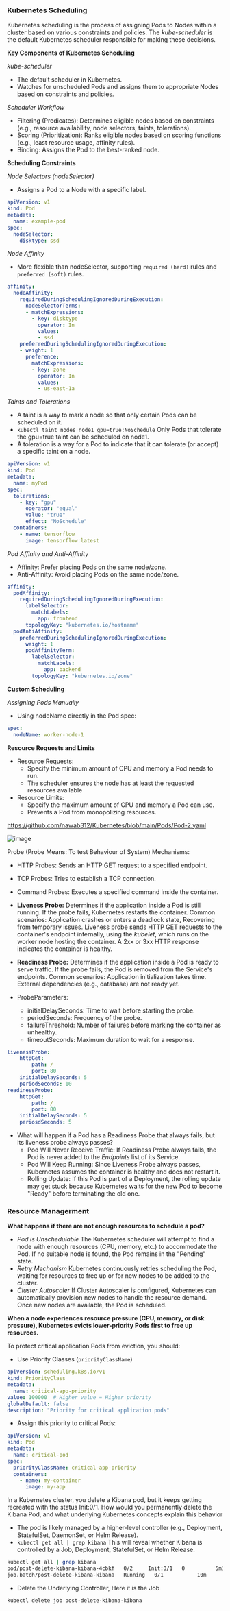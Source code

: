 ### Kubernetes Scheduling ###
Kubernetes scheduling is the process of assigning Pods to Nodes within a cluster based on various constraints and policies. The *kube-scheduler* is the default Kubernetes scheduler responsible for making these decisions.

**Key Components of Kubernetes Scheduling**

*kube-scheduler*
- The default scheduler in Kubernetes.
- Watches for unscheduled Pods and assigns them to appropriate Nodes based on constraints and policies.

*Scheduler Workflow*
- Filtering (Predicates): Determines eligible nodes based on constraints (e.g., resource availability, node selectors, taints, tolerations).
- Scoring (Prioritization): Ranks eligible nodes based on scoring functions (e.g., least resource usage, affinity rules).
- Binding: Assigns the Pod to the best-ranked node.

**Scheduling Constraints**

*Node Selectors (nodeSelector)*
- Assigns a Pod to a Node with a specific label.
```yaml
apiVersion: v1
kind: Pod
metadata:
  name: example-pod
spec:
  nodeSelector:
    disktype: ssd
```

*Node Affinity*
- More flexible than nodeSelector, supporting `required (hard)` rules and `preferred (soft)` rules.
```yaml
affinity:
  nodeAffinity:
    requiredDuringSchedulingIgnoredDuringExecution:
      nodeSelectorTerms:
      - matchExpressions:
        - key: disktype
          operator: In
          values:
          - ssd
    preferredDuringSchedulingIgnoredDuringExecution:
    - weight: 1
      preference:
        matchExpressions:
        - key: zone
          operator: In
          values:
          - us-east-1a
```

*Taints and Tolerations*
- A taint is a way to mark a node so that only certain Pods can be scheduled on it.
- `kubectl taint nodes node1 gpu=true:NoSchedule` Only Pods that tolerate the gpu=true taint can be scheduled on node1.
- A toleration is a way for a Pod to indicate that it can tolerate (or accept) a specific taint on a node.
```yaml
apiVersion: v1
kind: Pod
metadata:
  name: myPod
spec:
  tolerations:
    - key: "gpu"
      operator: "equal"
      value: "true"
      effect: "NoSchedule"
  containers:
    - name: tensorflow
      image: tensorflow:latest
```

*Pod Affinity and Anti-Affinity*
- Affinity: Prefer placing Pods on the same node/zone.
- Anti-Affinity: Avoid placing Pods on the same node/zone.
```yaml
affinity:
  podAffinity:
    requiredDuringSchedulingIgnoredDuringExecution:
      labelSelector:
        matchLabels:
          app: frontend
      topologyKey: "kubernetes.io/hostname"
  podAntiAffinity:
    preferredDuringSchedulingIgnoredDuringExecution:
      weight: 1
      podAffinityTerm:
        labelSelector:
          matchLabels:
            app: backend
        topologyKey: "kubernetes.io/zone"
```

**Custom Scheduling**

*Assigning Pods Manually*  
- Using nodeName directly in the Pod spec:
```yaml
spec:
  nodeName: worker-node-1
```

**Resource Requests and Limits**
- Resource Requests:
    - Specify the minimum amount of CPU and memory a Pod needs to run.
    - The scheduler ensures the node has at least the requested resources available
- Resource Limits:
    - Specify the maximum amount of CPU and memory a Pod can use.
    - Prevents a Pod from monopolizing resources.


https://github.com/nawab312/Kubernetes/blob/main/Pods/Pod-2.yaml


![image](https://github.com/user-attachments/assets/6466be37-1dea-4296-aac6-2bcab920e105)

Probe (Probe Means: To test Behaviour of System) Mechanisms:
- HTTP Probes: Sends an HTTP GET request to a specified endpoint.
- TCP Probes: Tries to establish a TCP connection.
- Command Probes: Executes a specified command inside the container.

- **Liveness Probe:** Determines if the application inside a Pod is still running. If the probe fails, Kubernetes restarts the container. Common scenarios: Application crashes or enters a deadlock state, Recovering from temporary issues. Liveness probe sends HTTP GET requests to the container's endpoint internally, using the *kubelet*, which runs on the worker node hosting the container. A 2xx or 3xx HTTP response indicates the container is healthy.
- **Readiness Probe:** Determines if the application inside a Pod is ready to serve traffic. If the probe fails, the Pod is removed from the Service's endpoints. Common scenarios: Application initialization takes time. External dependencies (e.g., database) are not ready yet.

- ProbeParameters:
    - initialDelaySeconds: Time to wait before starting the probe.
    - periodSeconds: Frequency of the probe.
    - failureThreshold: Number of failures before marking the container as unhealthy.
    - timeoutSeconds: Maximum duration to wait for a response.

```yaml
livenessProbe:
    httpGet:
        path: /
        port: 80
    initialDelaySeconds: 5
    periodSeconds: 10
readinessProbe:
    httpGet:
        path: /
        port: 80
    initialDelaySeconds: 5
    periosdSeconds: 5
```
- What will happen if a Pod has a Readiness Probe that always fails, but its liveness probe always passes?
    - Pod Will Never Receive Traffic: If Readiness Probe always fails, the Pod is never added to the *Endpoints* list of its Service.
    - Pod Will Keep Running: Since Liveness Probe always passes, Kubernetes assumes the container is healthy and does not restart it.
    - Rolling Update: If this Pod is part of a Deployment, the rolling update may get stuck because Kubernetes waits for the new Pod to become "Ready" before terminating the old one.
 
### Resource Managerment ###
**What happens if there are not enough resources to schedule a pod?**
- *Pod is Unschedulable* The Kubernetes scheduler will attempt to find a node with enough resources (CPU, memory, etc.) to accommodate the Pod. If no suitable node is found, the Pod remains in the "Pending" state.
- *Retry Mechanism* Kubernetes continuously retries scheduling the Pod, waiting for resources to free up or for new nodes to be added to the cluster.
- *Cluster Autoscaler* If Cluster Autoscaler is configured, Kubernetes can automatically provision new nodes to handle the resource demand. Once new nodes are available, the Pod is scheduled.

**When a node experiences resource pressure (CPU, memory, or disk pressure), Kubernetes evicts lower-priority Pods first to free up resources.**

To protect critical application Pods from eviction, you should:
- Use Priority Classes (`priorityClassName`)
```yaml
apiVersion: scheduling.k8s.io/v1
kind: PriorityClass
metadata:
  name: critical-app-priority
value: 100000  # Higher value = Higher priority
globalDefault: false
description: "Priority for critical application pods"
```
- Assign this priority to critical Pods:
```yaml
apiVersion: v1
kind: Pod
metadata:
  name: critical-pod
spec:
  priorityClassName: critical-app-priority
  containers:
    - name: my-container
      image: my-app
```

In a Kubernetes cluster, you delete a Kibana pod, but it keeps getting recreated with the status Init:0/1. How would you permanently delete the Kibana Pod, and what underlying Kubernetes concepts explain this behavior
- The pod is likely managed by a higher-level controller (e.g., Deployment, StatefulSet, DaemonSet, or Helm Release).
- `kubectl get all | grep kibana` This will reveal whether Kibana is controlled by a Job, Deployment, StatefulSet, or Helm Release.
```bash
kubectl get all | grep kibana
pod/post-delete-kibana-kibana-4cbkf   0/2     Init:0/1   0          5m31s
job.batch/post-delete-kibana-kibana   Running   0/1           10m        10m
```
- Delete the Underlying Controller, Here it is the Job
```bash
kubectl delete job post-delete-kibana-kibana
```

